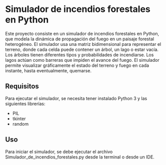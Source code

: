 # Simulador de incendios forestales en Python
Este proyecto consiste en un simulador de incendios forestales en Python, que modela la dinámica de propagación del fuego en un paisaje forestal heterogéneo. El simulador usa una matriz bidimensional para representar el terreno, donde cada celda puede contener un árbol, un lago o estar vacía. Los árboles tienen diferentes tipos y probabilidades de incendiarse. Los lagos actúan como barreras que impiden el avance del fuego. El simulador permite visualizar gráficamente el estado del terreno y fuego en cada instante, hasta eventualmente, quemarse.

## Requisitos
Para ejecutar el simulador, se necesita tener instalado Python 3 y las siguientes librerías:
- PIL
- tkinter
- random
## Uso
Para iniciar el simulador, se debe ejecutar el archivo Simulador_de_incendios_forestales.py desde la terminal o desde un IDE. 
